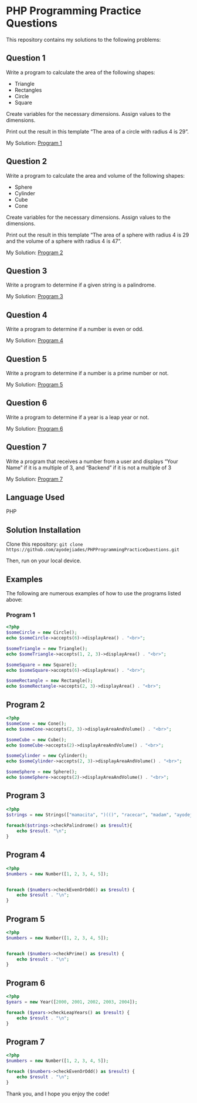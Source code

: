 # PHP Programming Practice Questions

This repository contains my solutions to the following problems:

## Question 1

Write a program to calculate the area of the following shapes:

- Triangle
- Rectangles
- Circle
- Square

Create variables for the necessary dimensions.  Assign values to the dimensions.  

Print out the result in this template  “The area of a circle with radius 4 is 29”.

My Solution: [Program 1](./Programs/program1.php)

## Question 2

Write a program to calculate the area and volume of the following shapes:

- Sphere
- Cylinder
- Cube
- Cone

Create variables for the necessary dimensions.  Assign values to the dimensions.

Print out the result in this template “The area of a sphere with radius 4 is 29 and the volume of a sphere with radius 4 is 47”.

My Solution: [Program 2](./Programs/program2.php)

## Question 3

Write a program to determine if a given string is a palindrome.

My Solution: [Program 3](./Programs/program3.php)

## Question 4

Write a program to determine if a number is even or odd.

My Solution: [Program 4](./Programs/program4.php)

## Question 5

Write a program to determine if a number is a prime number or not.

My Solution: [Program 5](./Programs/program5.php)

## Question 6

Write a program to determine if a year is a leap year or not.

My Solution: [Program 6](./Programs/program6.php)

## Question 7

Write a program that receives a number from a user and displays “Your Name” if it is a multiple of 3, and “Backend” if it is not a multiple of 3

My Solution: [Program 7](./Programs/program7.php)

## Language Used

PHP

## Solution Installation

Clone this repository: `git clone https://github.com/ayodejiades/PHPProgrammingPracticeQuestions.git`

Then, run on your local device.

## Examples

The following are numerous examples of how to use the programs listed above:

### Program 1

```php
<?php
$someCircle = new Circle();
echo $someCircle->accepts(6)->displayArea() . "<br>";

$someTriangle = new Triangle();
echo $someTriangle->accepts(1, 2, 3)->displayArea() . "<br>";

$someSquare = new Square();
echo $someSquare->accepts(6)->displayArea() . "<br>";

$someRectangle = new Rectangle();
echo $someRectangle->accepts(2, 3)->displayArea() . "<br>";

```

## Program 2

```php
<?php
$someCone = new Cone();
echo $someCone->accepts(2, 3)->displayAreaAndVolume() . "<br>";

$someCube = new Cube();
echo $someCube->accepts(2)->displayAreaAndVolume() . "<br>";

$someCylinder = new Cylinder();
echo $someCylinder->accepts(2, 3)->displayAreaAndVolume() . "<br>";

$someSphere = new Sphere();
echo $someSphere->accepts(2)->displayAreaAndVolume() . "<br>";
```

## Program 3

```php
<?php 
$strings = new Strings(["mamacita", ")(()", "racecar", "madam", "ayodeji"]);
 
foreach($strings->checkPalindrome() as $result){
    echo $result. "\n";
}


```

## Program 4

```php
<?php
$numbers = new Number([1, 2, 3, 4, 5]);


foreach ($numbers->checkEvenOrOdd() as $result) {
    echo $result . "\n";
}
```

## Program 5

```php
<?php
$numbers = new Number([1, 2, 3, 4, 5]);


foreach ($numbers->checkPrime() as $result) {
    echo $result . "\n";
}
```

## Program 6

```php
<?php
$years = new Year([2000, 2001, 2002, 2003, 2004]);

foreach ($years->checkLeapYears() as $result) {
    echo $result . "\n";
}

```

## Program 7

```php
<?php
$numbers = new Number([1, 2, 3, 4, 5]);

foreach ($numbers->checkEvenOrOdd() as $result) {
    echo $result . "\n";
}
```

 Thank you, and I hope you enjoy the code!
